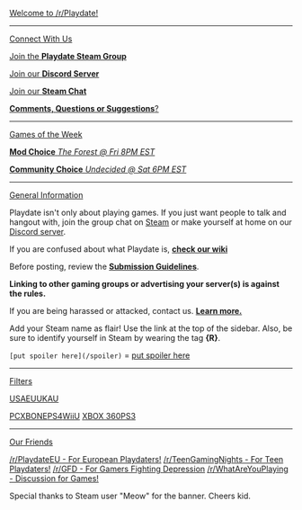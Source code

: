 [Welcome to \/r/Playdate!](#heading)

---

[Connect With Us](#heading)

[Join the **Playdate Steam Group**](http://steamcommunity.com/groups/redditpd/?overview)

[Join our **Discord Server**](https://discordapp.com/invite/Pqyp543/?overview)

[Join our **Steam Chat**](Steam://friends/joinchat/103582791432297280/?overview)


[**Comments, Questions or Suggestions**?](http://www.reddit.com/message/compose/?to=%2Fr%2FPlaydate&message=Put%20feature%20requests,%20comments,%20complaints,%20questions,%20advertising%20offers,%20coupons%20for%20Skyrim,%20etc./?overview)

---

[Games of the Week](#heading)

[**Mod Choice** *The Forest @ Fri 8PM EST*](https://redd.it/5fx21g#/rpdg/?)

[**Community Choice** *Undecided @ Sat 6PM EST*](https://redd.it/5fx21g#/rpdg/?)

---

[General Information](#heading)

Playdate isn't only about playing games. If you just want people to talk and hangout with, join the group chat on [Steam](Steam://friends/joinchat/103582791432297280) or make yourself at home on our [Discord server](https://discordapp.com/invite/Pqyp543/).

If you are confused about what Playdate is, **[check our wiki](http://www.reddit.com/r/Playdate/wiki/)**

Before posting, review the [**Submission Guidelines**](http://www.reddit.com/r/Playdate/wiki/submission_guidelines).

**Linking to other gaming groups or advertising your server(s) is against the rules.**

If you are being harassed or attacked, contact us. [**Learn more.**](http://redd.it/n8p9j)

Add your Steam name as flair! Use the link at the top of the sidebar. Also, be sure to identify yourself in Steam by wearing the tag **{R}**.

`[put spoiler here](/spoiler)` = [put spoiler here](/spoiler)

---

[Filters](#heading)

[USA](https://www.reddit.com/r/Playdate/search?q=title%3A%5BUSA%5D+OR+%5BUS%5D&restrict_sr=on&sort=new&t=all&filter)[EU](https://www.reddit.com/r/Playdate/search?q=title%3A%5BEU%5D&sort=new&restrict_sr=on&t=all&filter)[UK](https://www.reddit.com/r/Playdate/search?q=title%3A%5BUK%5D&sort=new&restrict_sr=on&t=all&filter)[AU](https://www.reddit.com/r/Playdate/search?q=title%3A%5BAU%5D&sort=new&restrict_sr=on&t=all&filter)

[PC](https://www.reddit.com/r/Playdate/search?q=title%3A%5BPC%5D&sort=new&restrict_sr=on&t=all&filter)[XBONE](https://www.reddit.com/r/Playdate/search?q=title%3A%5BXBONE%5D+OR+%5BXBOX+ONE%5D&restrict_sr=on&sort=new&t=all&filter)[PS4](https://www.reddit.com/r/Playdate/search?q=title%3A%5BPS4%5D&sort=new&restrict_sr=on&t=all&filter)[WiiU](https://www.reddit.com/r/Playdate/search?q=title%3A%5BWiiU%5D&sort=new&restrict_sr=on&t=all&filter)
[XBOX 360](https://www.reddit.com/r/Playdate/search?q=title%3A%5BXBOX360%5D+OR+%5BXBOX+360%5D+OR+%5B360%5D&restrict_sr=on&sort=new&t=all&filter)[PS3](https://www.reddit.com/r/Playdate/search?q=title%3A%5BPS3%5D&restrict_sr=on&sort=new&t=all&filter)

---

[Our Friends](#heading)

[/r/PlaydateEU - For European Playdaters!](/r/playdateEU)
[/r/TeenGamingNights - For Teen Playdaters!](/r/TeenGamingNights)
[/r/GFD - For Gamers Fighting Depression](/r/GFD)
[/r/WhatAreYouPlaying - Discussion for Games!](/r/WhatAreYouPlaying)

Special thanks to Steam user "Meow" for the banner. Cheers kid.
